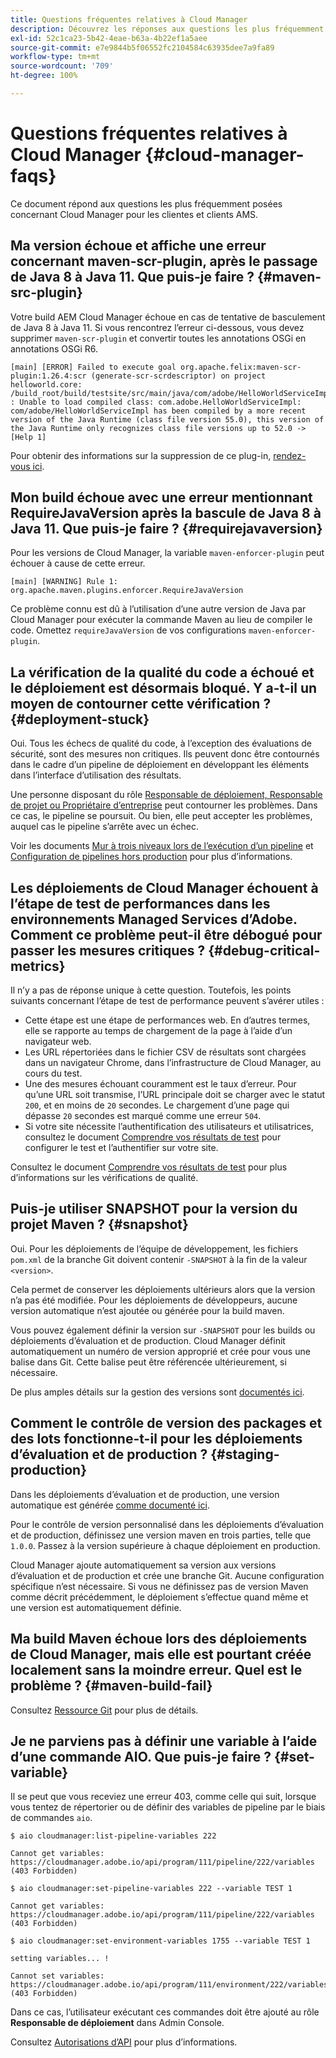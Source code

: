 ```yaml
---
title: Questions fréquentes relatives à Cloud Manager
description: Découvrez les réponses aux questions les plus fréquemment posées concernant Cloud Manager pour les clientes et clients AMS.
exl-id: 52c1ca23-5b42-4eae-b63a-4b22ef1a5aee
source-git-commit: e7e9844b5f06552fc2104584c63935dee7a9fa89
workflow-type: tm+mt
source-wordcount: '709'
ht-degree: 100%

---
```



# Questions fréquentes relatives à Cloud Manager {#cloud-manager-faqs}

Ce document répond aux questions les plus fréquemment posées concernant Cloud Manager pour les clientes et clients AMS.

<!-- 
## Is it possible to use Java 11 with Cloud Manager builds? {#java-11}

Yes. You need to add the `maven-toolchains-plugin` with the correct settings for Java 11.

* This process is documented [here](/help/getting-started/using-the-wizard.md).
* For an example, see the [WKND sample project code](https://github.com/adobe/aem-guides-wknd/commit/6cb5238cb6b932735dcf91b21b0d835ae3a7fe75). -->

## Ma version échoue et affiche une erreur concernant maven-scr-plugin, après le passage de Java 8 à Java 11. Que puis-je faire ? {#maven-src-plugin}

Votre build AEM Cloud Manager échoue en cas de tentative de basculement de Java 8 à Java 11. Si vous rencontrez l’erreur ci-dessous, vous devez supprimer `maven-scr-plugin` et convertir toutes les annotations OSGi en annotations OSGi R6.

```text
[main] [ERROR] Failed to execute goal org.apache.felix:maven-scr-plugin:1.26.4:scr (generate-scr-scrdescriptor) on project helloworld.core: /build_root/build/testsite/src/main/java/com/adobe/HelloWorldServiceImpl.java : Unable to load compiled class: com.adobe.HelloWorldServiceImpl: com/adobe/HelloWorldServiceImpl has been compiled by a more recent version of the Java Runtime (class file version 55.0), this version of the Java Runtime only recognizes class file versions up to 52.0 -> [Help 1]
```

Pour obtenir des informations sur la suppression de ce plug-in, [rendez-vous ici](https://cqdump.joerghoh.de/2019/01/03/from-scr-annotations-to-osgi-annotations/).

## Mon build échoue avec une erreur mentionnant RequireJavaVersion après la bascule de Java 8 à Java 11. Que puis-je faire ? {#requirejavaversion}

Pour les versions de Cloud Manager, la variable `maven-enforcer-plugin` peut échouer à cause de cette erreur.

```text
[main] [WARNING] Rule 1: org.apache.maven.plugins.enforcer.RequireJavaVersion
```

Ce problème connu est dû à l’utilisation d’une autre version de Java par Cloud Manager pour exécuter la commande Maven au lieu de compiler le code. Omettez `requireJavaVersion` de vos configurations `maven-enforcer-plugin`.

## La vérification de la qualité du code a échoué et le déploiement est désormais bloqué. Y a-t-il un moyen de contourner cette vérification ? {#deployment-stuck}

Oui. Tous les échecs de qualité du code, à l’exception des évaluations de sécurité, sont des mesures non critiques. Ils peuvent donc être contournés dans le cadre d’un pipeline de déploiement en développant les éléments dans l’interface d’utilisation des résultats.

Une personne disposant du rôle [Responsable de déploiement, Responsable de projet ou Propriétaire d’entreprise](/help/requirements/users-and-roles.md#role-definitions) peut contourner les problèmes. Dans ce cas, le pipeline se poursuit. Ou bien, elle peut accepter les problèmes, auquel cas le pipeline s’arrête avec un échec.

Voir les documents [Mur à trois niveaux lors de l’exécution d’un pipeline](/help/using/code-quality-testing.md#three-tier-gates-while-running-a-pipeline) et [Configuration de pipelines hors production](/help/using/non-production-pipelines.md#understanding-the-flow) pour plus d’informations.

## Les déploiements de Cloud Manager échouent à l’étape de test de performances dans les environnements Managed Services d’Adobe. Comment ce problème peut-il être débogué pour passer les mesures critiques ? {#debug-critical-metrics}

Il n’y a pas de réponse unique à cette question. Toutefois, les points suivants concernant l’étape de test de performance peuvent s’avérer utiles :

* Cette étape est une étape de performances web. En d’autres termes, elle se rapporte au temps de chargement de la page à l’aide d’un navigateur web.
* Les URL répertoriées dans le fichier CSV de résultats sont chargées dans un navigateur Chrome, dans l’infrastructure de Cloud Manager, au cours du test.
* Une des mesures échouant couramment est le taux d’erreur. Pour qu’une URL soit transmise, l’URL principale doit se charger avec le statut `200`, et en moins de `20` secondes. Le chargement d’une page qui dépasse `20` secondes est marqué comme une erreur `504`.
* Si votre site nécessite l’authentification des utilisateurs et utilisatrices, consultez le document [Comprendre vos résultats de test](/help/using/code-quality-testing.md#authenticated-performance-testing) pour configurer le test et l’authentifier sur votre site.

Consultez le document [Comprendre vos résultats de test](/help/using/code-quality-testing.md) pour plus d’informations sur les vérifications de qualité.

## Puis-je utiliser SNAPSHOT pour la version du projet Maven ? {#snapshot}

Oui. Pour les déploiements de l’équipe de développement, les fichiers `pom.xml` de la branche Git doivent contenir `-SNAPSHOT` à la fin de la valeur `<version>`.

Cela permet de conserver les déploiements ultérieurs alors que la version n’a pas été modifiée. Pour les déploiements de développeurs, aucune version automatique n’est ajoutée ou générée pour la build maven.

Vous pouvez également définir la version sur `-SNAPSHOT` pour les builds ou déploiements d’évaluation et de production. Cloud Manager définit automatiquement un numéro de version approprié et crée pour vous une balise dans Git. Cette balise peut être référencée ultérieurement, si nécessaire.

De plus amples détails sur la gestion des versions sont [documentés ici](https://experienceleague.adobe.com/fr/docs/experience-manager-cloud-service/content/implementing/using-cloud-manager/managing-code/project-version-handling).

## Comment le contrôle de version des packages et des lots fonctionne-t-il pour les déploiements d’évaluation et de production ? {#staging-production}

Dans les déploiements d’évaluation et de production, une version automatique est générée [comme documenté ici](/help/managing-code/maven-project-version.md).

Pour le contrôle de version personnalisé dans les déploiements d’évaluation et de production, définissez une version maven en trois parties, telle que `1.0.0`. Passez à la version supérieure à chaque déploiement en production.

Cloud Manager ajoute automatiquement sa version aux versions d’évaluation et de production et crée une branche Git. Aucune configuration spécifique n’est nécessaire. Si vous ne définissez pas de version Maven comme décrit précédemment, le déploiement s’effectue quand même et une version est automatiquement définie.

## Ma build Maven échoue lors des déploiements de Cloud Manager, mais elle est pourtant créée localement sans la moindre erreur. Quel est le problème ? {#maven-build-fail}

Consultez [Ressource Git](https://github.com/cqsupport/cloud-manager/blob/main/cm-build-step-fails.md) pour plus de détails.

## Je ne parviens pas à définir une variable à l’aide d’une commande AIO. Que puis-je faire ? {#set-variable}

Il se peut que vous receviez une erreur 403, comme celle qui suit, lorsque vous tentez de répertorier ou de définir des variables de pipeline par le biais de commandes `aio`.

```shell
$ aio cloudmanager:list-pipeline-variables 222

Cannot get variables: https://cloudmanager.adobe.io/api/program/111/pipeline/222/variables (403 Forbidden)

$ aio cloudmanager:set-pipeline-variables 222 --variable TEST 1

Cannot get variables: https://cloudmanager.adobe.io/api/program/111/pipeline/222/variables (403 Forbidden)

$ aio cloudmanager:set-environment-variables 1755 --variable TEST 1

setting variables... !

Cannot set variables: https://cloudmanager.adobe.io/api/program/111/environment/222/variables (403 Forbidden)
```

Dans ce cas, l’utilisateur exécutant ces commandes doit être ajouté au rôle **Responsable de déploiement** dans Admin Console.

Consultez [Autorisations d’API](https://developer.adobe.com/experience-cloud/cloud-manager/guides/getting-started/permissions/) pour plus d’informations.
